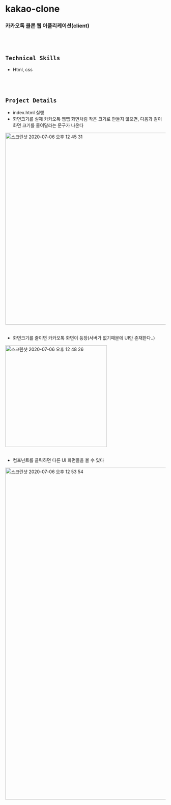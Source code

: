 # kakao-clone
### 카카오톡 클론 웹 어플리케이션(client)
<br/>
<br/>

## `Technical Skills`
- Html, css
<br/>
<br/>

## `Project Details`
- index.html 실행
- 화면크기를 실제 카카오톡 웹앱 화면처럼 작은 크기로 만들지 않으면, 다음과 같이 화면 크기를 줄여달라는 문구가 나온다
<img width="602" alt="스크린샷 2020-07-06 오후 12 45 31" src="https://user-images.githubusercontent.com/46306443/86553763-9a17df00-bf86-11ea-85d6-cfa3d15bd5c1.png">
<br/>
<br/>

- 화면크기를 줄이면 카카오톡 화면이 등장(서버가 없기때문에 UI만 존재한다..)
<img width="319" alt="스크린샷 2020-07-06 오후 12 48 26" src="https://user-images.githubusercontent.com/46306443/86553901-0397ed80-bf87-11ea-9bc4-3a0344206a8e.png">
<br/>
<br/>

- 컴포넌트를 클릭하면 다른 UI 화면들을 볼 수 있다
<img width="1042" alt="스크린샷 2020-07-06 오후 12 53 54" src="https://user-images.githubusercontent.com/46306443/86554153-c6802b00-bf87-11ea-9a44-f6485d33f968.png">
<br/>
<br/>



